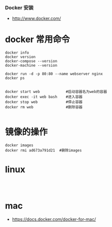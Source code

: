### Docker 安装
- http://www.docker.com/

# docker 常用命令
```
docker info
docker version
docker-compose --version
docker-machine --version

docker run -d -p 80:80 --name webserver nginx
docker ps


docker start web 			#启动容器名为web的容器
docker exec -it web bash 	#进入容器
docker stop web 			#停止容器
docker rm web 				#删除容器


```

# 镜像的操作
```
docker images
docker rmi ad673a791d21  #删除images
```

# linux 
```



```


# mac
- https://docs.docker.com/docker-for-mac/
```


```
